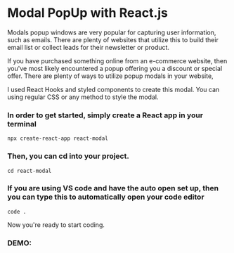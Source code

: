 # Modal PopUp with React.js
Modals popup windows are very popular for capturing user information, such as emails. There are plenty of websites that utilize this to build their email list or collect leads for their newsletter or product.

If you have purchased something online from an e-commerce website, then you've most likely encountered a popup offering you a discount or special offer. There are plenty of ways to utilize popup modals in your website,

I used React Hooks and styled components to create this modal. You can using regular CSS or any method to style the modal.

### In order to get started, simply create a React app in your terminal

```
npx create-react-app react-modal
```
### Then, you can cd into your project.


```
cd react-modal
```
### If you are using VS code and have the auto open set up, then you can type this to automatically open your code editor


```
code .
```

Now you're ready to start coding.

### DEMO: 
